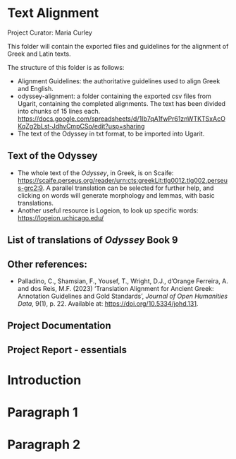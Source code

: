 # Text Alignment 

Project Curator: Maria Curley 

This folder will contain the exported files and guidelines for the alignment of Greek and Latin texts. 

The structure of this folder is as follows: 
* Alignment Guidelines: the authoritative guidelines used to align Greek and English.
* odyssey-alignment: a folder containing the exported csv files from Ugarit, containing the completed alignments. The text has been divided into chunks of 15 lines each. https://docs.google.com/spreadsheets/d/1Ib7qA1fwPr61znWTKTSxAcOKqZg2bLst-JdhvCmpCSo/edit?usp=sharing
* The text of the Odyssey in txt format, to be imported into Ugarit. 

## Text of the Odyssey 
* The whole text of the _Odyssey_, in Greek, is on Scaife: https://scaife.perseus.org/reader/urn:cts:greekLit:tlg0012.tlg002.perseus-grc2:9. A parallel translation can be selected for further help, and clicking on words will generate morphology and lemmas, with basic translations.
* Another useful resource is Logeion, to look up specific words: https://logeion.uchicago.edu/

## List of translations of _Odyssey_ Book 9 

## Other references: 
* Palladino, C., Shamsian, F., Yousef, T., Wright, D.J., d’Orange Ferreira, A. and dos Reis, M.F. (2023) ‘Translation Alignment for Ancient Greek: Annotation Guidelines and Gold Standards’, <i>Journal of Open Humanities Data</i>, 9(1), p. 22. Available at: https://doi.org/10.5334/johd.131.

## Project Documentation 

## Project Report - essentials 

# Introduction

# Paragraph 1

# Paragraph 2
